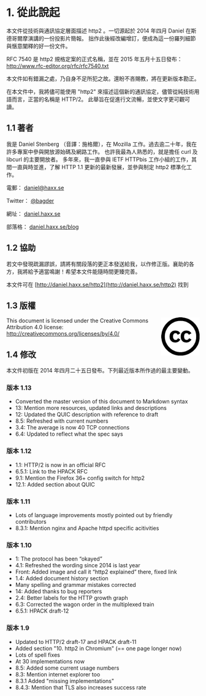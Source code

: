 # 1. 從此說起

本文件從技術與通訊協定層面描述 http2 。一切源起於 2014 年四月 Daniel 在斯德哥爾摩演講的一份投影片簡報。
拙作此後經改編增訂，便成為這一份羅列細節與愜意闡釋的好一份文件。

RFC 7540 是 http2 規格定案的正式名稱，並在 2015 年五月十五日發布： http://www.rfc-editor.org/rfc/rfc7540.txt

本文件如有錯漏之處，乃自身不足所犯之故。還盼不吝賜教，將在更新版本勘正。

在本文件中，我將儘可能使用 "http2" 來描述這個新的通訊協定，儘管從純技術用語而言，正當的名稱是 HTTP/2。
此舉旨在促進行文流暢，並使文字更可觀可讀。

## 1.1 著者

我是 Daniel Stenberg （音譯：施格爾），在 Mozilla 工作。過去逾二十年，我在許多專案中參與開放源始碼及網路工作。
也許我最為人熟悉的，就是擔任 curl 及 libcurl 的主要開放者。
多年來，我一直參與 IETF HTTPbis 工作小組的工作，其間一直與時並進，了解 HTTP 1.1 更新的最新發展，並參與制定 http2 標準化工作。

  電郵： daniel@haxx.se

  Twitter： [@bagder](https://twitter.com/bagder)

  網址： [daniel.haxx.se](http://daniel.haxx.se/)

  部落格： [daniel.haxx.se/blog](http://daniel.haxx.se/blog/)

## 1.2 協助

若文中發現疏漏謬誤，請將有關段落的更正本發送給我，以作修正版。襄助的各方，我將給予適當鳴謝！希望本文件能隨時間更臻完善。

本文件可在 [http://daniel.haxx.se/http2](http://daniel.haxx.se/http2) 找到

## 1.3 版權

<img style="float: right;" src="https://raw.githubusercontent.com/bagder/http2-explained/master/images/creative-commons.png" />

This document is licensed under the Creative Commons Attribution 4.0 license: http://creativecommons.org/licenses/by/4.0/

## 1.4 修改

本文件初版在 2014 年四月二十五日發布。下列最近版本所作過的最主要變動。

### 版本 1.13

- Converted the master version of this document to Markdown syntax
- 13: Mention more resources, updated links and descriptions 
- 12: Updated the QUIC description with reference to draft 
- 8.5: Refreshed with current numbers 
- 3.4: The average is now 40 TCP connections 
- 6.4: Updated to reflect what the spec says 

### 版本 1.12

- 1.1: HTTP/2 is now in an official RFC 
- 6.5.1: Link to the HPACK RFC 
- 9.1: Mention the Firefox 36+ config switch for http2 
- 12.1: Added section about QUIC 

### 版本 1.11

- Lots of language improvements mostly pointed out by friendly contributors 
- 8.3.1: Mention nginx and Apache httpd specific acitivities 

### 版本 1.10

- 1: The protocol has been “okayed” 
- 4.1: Refreshed the wording since 2014 is last year 
- Front: Added image and call it “http2 explained” there, fixed link 
- 1.4: Added document history section 
- Many spelling and grammar mistakes corrected 
- 14: Added thanks to bug reporters 
- 2.4: Better labels for the HTTP growth graph 
- 6.3: Corrected the wagon order in the multiplexed train 
- 6.5.1: HPACK draft-12 

### 版本 1.9

- Updated to HTTP/2 draft-17 and HPACK draft-11  
- Added section "10. http2 in Chromium" (== one page longer now)  
- Lots of spell fixes  
- At 30 implementations now  
- 8.5: Added some current usage numbers  
- 8.3: Mention internet explorer too  
- 8.3.1 Added "missing implementations"  
- 8.4.3: Mention that TLS also increases success rate
